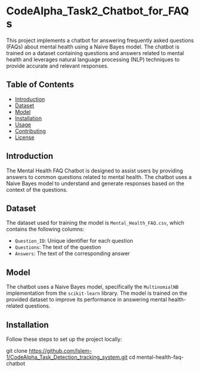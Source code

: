 # CodeAlpha_Task2_Chatbot_for_FAQs

This project implements a chatbot for answering frequently asked questions (FAQs) about mental health using a Naive Bayes model. The chatbot is trained on a dataset containing questions and answers related to mental health and leverages natural language processing (NLP) techniques to provide accurate and relevant responses.

## Table of Contents

- [Introduction](#introduction)
- [Dataset](#dataset)
- [Model](#model)
- [Installation](#installation)
- [Usage](#usage)
- [Contributing](#contributing)
- [License](#license)

## Introduction

The Mental Health FAQ Chatbot is designed to assist users by providing answers to common questions related to mental health. The chatbot uses a Naive Bayes model to understand and generate responses based on the context of the questions.

## Dataset

The dataset used for training the model is `Mental_Health_FAQ.csv`, which contains the following columns:
- `Question_ID`: Unique identifier for each question
- `Questions`: The text of the question
- `Answers`: The text of the corresponding answer

## Model

The chatbot uses a Naive Bayes model, specifically the `MultinomialNB` implementation from the `scikit-learn` library. 
The model is trained on the provided dataset to improve its performance in answering mental health-related questions.

## Installation

Follow these steps to set up the project locally:

   git clone https://github.com/Islem-1/CodeAlpha_Task_Detection_tracking_system.git
   cd mental-health-faq-chatbot
   
